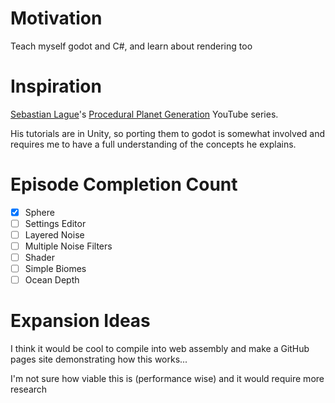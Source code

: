 # Motivation
Teach myself godot and C#, and learn about rendering too

# Inspiration
[Sebastian Lague](https://www.youtube.com/@SebastianLague)'s [Procedural Planet Generation](https://www.youtube.com/playlist?list=PLFt_AvWsXl0cONs3T0By4puYy6GM22ko8) YouTube series.

His tutorials are in Unity, so porting them to godot is somewhat involved and requires me to have a full understanding of the concepts he explains.

# Episode Completion Count
- [x] Sphere
- [ ] Settings Editor
- [ ] Layered Noise
- [ ] Multiple Noise Filters
- [ ] Shader
- [ ] Simple Biomes
- [ ] Ocean Depth

# Expansion Ideas
I think it would be cool to compile into web assembly and make a GitHub pages site demonstrating how this works...

I'm not sure how viable this is (performance wise) and it would require more research
